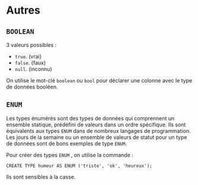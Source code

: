 # Autres

## `BOOLEAN`

3 valeurs possibles :

-   `true`. (vrai)
-   `false`. (faux)
-   `null`. (inconnu)

On utilise le mot-clé `boolean` ou `bool` pour déclarer une colonne avec le type de données booléen.

## `ENUM`

Les types énumérés sont des types de données qui comprennent un ensemble statique, prédéfini de valeurs dans un ordre spécifique. Ils sont équivalents aux types `ENUM` dans de nombreux langages de programmation. Les jours de la semaine ou un ensemble de valeurs de statut pour un type de données sont de bons exemples de type `ENUM`.

Pour créer des types `ENUM` , on utilise la commande :

```
CREATE TYPE humeur AS ENUM ('triste', 'ok', 'heureux');
```

Ils sont sensibles à la casse.
